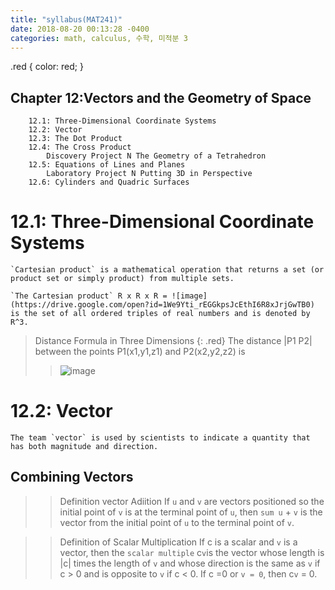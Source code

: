 ```yaml
---
title: "syllabus(MAT241)"
date: 2018-08-20 00:13:28 -0400
categories: math, calculus, 수학, 미적분 3
---
```

.red {
  color: red;
}

## Chapter 12:Vectors and the Geometry of Space
        12.1: Three-Dimensional Coordinate Systems
        12.2: Vector
        12.3: The Dot Product
        12.4: The Cross Product
            Discovery Project N The Geometry of a Tetrahedron
        12.5: Equations of Lines and Planes
            Laboratory Project N Putting 3D in Perspective
        12.6: Cylinders and Quadric Surfaces

# 12.1: Three-Dimensional Coordinate Systems
    `Cartesian product` is a mathematical operation that returns a set (or product set or simply product) from multiple sets. 

    `The Cartesian product` R x R x R = ![image](https://drive.google.com/open?id=1We9Yti_rEGGkpsJcEthI6R8xJrjGwTB0) is the set of all ordered triples of real numbers and is denoted by R^3.
    
> Distance Formula in Three Dimensions {: .red} The distance |P1 P2| between the points P1(x1,y1,z1) and P2(x2,y2,z2) is
>> ![image](https://drive.google.com/open?id=11PN999rKV4SqJZVsqH-j7zH7YohWk69i)

# 12.2: Vector
    The team `vector` is used by scientists to indicate a quantity that has both magnitude and direction.

## Combining Vectors

>> Definition vector Adiition
    If `u` and `v` are vectors positioned so the initial point of `v` is at the terminal point of `u`, then `sum u` + `v` is the vector from the initial point of `u` to the terminal point of `v`.

>> Definition of Scalar Multiplication
    If c is a scalar and `v` is a vector, then the `scalar multiple` c`v`is the vector whose length is |c| times the length of `v` and whose direction is the same as `v` if c > 0 and is opposite to `v` if c < 0. If c =0 or `v = 0`, then c`v` = 0.